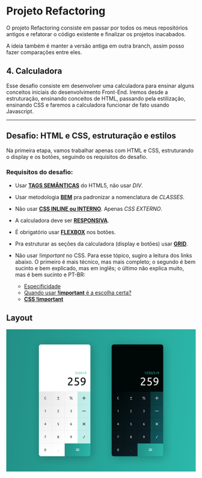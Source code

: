 # Projeto Refactoring
O projeto Refactoring consiste em passar por todos os meus repositórios antigos e refatorar o código existente e finalizar os projetos inacabados.

A ideia também é manter a versão antiga em outra branch, assim posso fazer comparações entre eles.

## 4. Calculadora
Esse desafio consiste em desenvolver uma calculadora para ensinar alguns conceitos iniciais do desenvolvimento Front-End. Iremos desde a estruturação, ensinando conceitos de HTML, passando pela estilização, ensinando CSS e faremos a calculadora funcionar de fato usando Javascript.

---

## Desafio: HTML e CSS, estruturação e estilos

Na primeira etapa, vamos trabalhar apenas com HTML e CSS, estruturando o display e os botões, seguindo os requisitos do desafio.

### Requisitos do desafio:

- Usar **[TAGS SEMÂNTICAS](https://www.w3schools.com/html/html5_semantic_elements.asp)** do HTML5, não usar *DIV*.

- Usar metodologia **[BEM](http://getbem.com)** pra padronizar a nomenclatura de *CLASSES*.

- Não usar **[CSS INLINE ou INTERNO](https://www.w3schools.com/css/css_howto.asp)**. Apenas *CSS EXTERNO*.

- A calculadora deve ser **[RESPONSIVA](https://www.w3schools.com/html/html_responsive.asp)**.

- É obrigatório usar **[FLEXBOX](https://css-tricks.com/snippets/css/a-guide-to-flexbox/)** nos botões.

- Pra estruturar as seções da calculadora (display e botões) usar **[GRID](https://css-tricks.com/snippets/css/complete-guide-grid)**.

- Não usar *!important* no CSS. Para esse tópico, sugiro a leitura dos links abaixo. O primeiro é mais técnico, mas mais completo; o segundo é bem sucinto e bem explicado, mas em inglês; o último não explica muito, mas é bem sucinto e PT-BR:
  - [Especificidade](https://developer.mozilla.org/pt-BR/docs/Web/CSS/Specificity)
  - [Quando usar **!important** é a escolha certa?](https://css-tricks.com/when-using-important-is-the-right-choice)
  - **[CSS !important](https://zenorocha.com/css-important)**

## Layout

![LAYOUT DA CALCULADORA](/assets/calculadora.png)
